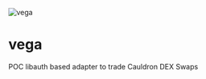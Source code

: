 ![vega](https://lovetillion.org/i/vega.png)
# vega
POC libauth based adapter to trade Cauldron DEX Swaps
